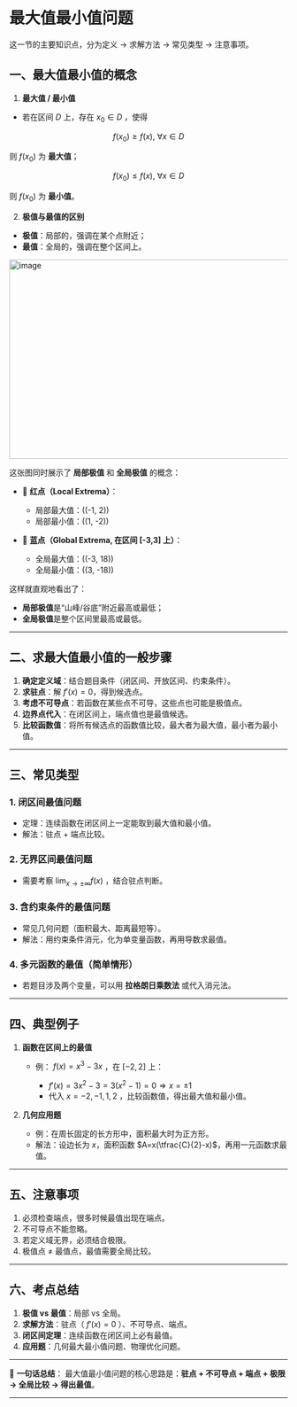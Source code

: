 # 最大值最小值问题
这一节的主要知识点，分为定义 → 求解方法 → 常见类型 → 注意事项。



## 一、最大值最小值的概念

1. **最大值 / 最小值**

* 若在区间 $D$ 上，存在 $x_0\in D$ ，使得

 $$
 f(x_0)\ge f(x),\ \forall x\in D
 $$

  则 $f(x_0)$ 为 **最大值**；

$$
f(x_0)\le f(x),\ \forall x\in D
$$

  则 $f(x_0)$ 为 **最小值**。

2. **极值与最值的区别**

* **极值**：局部的，强调在某个点附近；
* **最值**：全局的，强调在整个区间上。


<img width="520" height="360" alt="image" src="https://github.com/user-attachments/assets/a58221fe-5ed7-43c1-a190-92b7299b790e" />

这张图同时展示了 **局部极值** 和 **全局极值** 的概念：

* 🔴 **红点（Local Extrema）**：

  * 局部最大值：((-1, 2))
  * 局部最小值：((1, -2))

* 🔵 **蓝点（Global Extrema, 在区间 [-3,3] 上）**：

  * 全局最大值：((-3, 18))
  * 全局最小值：((3, -18))

这样就直观地看出了：

* **局部极值**是“山峰/谷底”附近最高或最低；
* **全局极值**是整个区间里最高或最低。

---

## 二、求最大值最小值的一般步骤

1. **确定定义域**：结合题目条件（闭区间、开放区间、约束条件）。
2. **求驻点**：解 $f'(x)=0$，得到候选点。
3. **考虑不可导点**：若函数在某些点不可导，这些点也可能是极值点。
4. **边界点代入**：在闭区间上，端点值也是最值候选。
5. **比较函数值**：将所有候选点的函数值比较，最大者为最大值，最小者为最小值。

---

## 三、常见类型

### 1. 闭区间最值问题

* 定理：连续函数在闭区间上一定能取到最大值和最小值。
* 解法：驻点 + 端点比较。

### 2. 无界区间最值问题

* 需要考察 $\lim_{x\to\pm\infty} f(x)$ ，结合驻点判断。

### 3. 含约束条件的最值问题

* 常见几何问题（面积最大、距离最短等）。
* 解法：用约束条件消元，化为单变量函数，再用导数求最值。

### 4. 多元函数的最值（简单情形）

* 若题目涉及两个变量，可以用 **拉格朗日乘数法** 或代入消元法。

---

## 四、典型例子

1. **函数在区间上的最值**

   * 例： $f(x)=x^3-3x$ ，在 $[-2,2]$ 上：

     * $f'(x)=3x^2-3=3(x^2-1)=0 \Rightarrow x=\pm 1$
     * 代入 $x=-2,-1,1,2$ ，比较函数值，得出最大值和最小值。

2. **几何应用题**

   * 例：在周长固定的长方形中，面积最大时为正方形。
   * 解法：设边长为 $x$，面积函数 $A=x(\tfrac{C}{2}-x)$，再用一元函数求最值。

---

## 五、注意事项

1. 必须检查端点，很多时候最值出现在端点。
2. 不可导点不能忽略。
3. 若定义域无界，必须结合极限。
4. 极值点 ≠ 最值点，最值需要全局比较。

---

## 六、考点总结

1. **极值 vs 最值**：局部 vs 全局。
2. **求解方法**：驻点（ $f'(x)=0$ ）、不可导点、端点。
3. **闭区间定理**：连续函数在闭区间上必有最值。
4. **应用题**：几何最大最小值问题、物理优化问题。

---

📌 **一句话总结**：
最大值最小值问题的核心思路是：**驻点 + 不可导点 + 端点 + 极限 → 全局比较 → 得出最值**。

---

